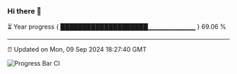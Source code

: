 ### Hi there 👋

⏳ Year progress { ████████████████████▁▁▁▁▁▁▁▁▁▁ } 69.06 %

---

⏰ Updated on Mon, 09 Sep 2024 18:27:40 GMT

![Progress Bar CI](https://github.com/ZhaoGui/ZhaoGui/workflows/Progress%20Bar%20CI/badge.svg)
